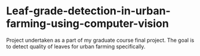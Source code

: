 # Leaf-grade-detection-in-urban-farming-using-computer-vision
Project undertaken as a part of my graduate course final project. The goal is to detect quality of leaves for urban farming specifically.
